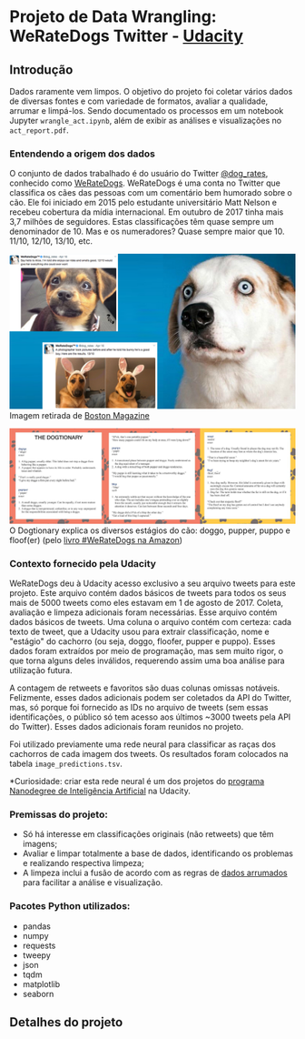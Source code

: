 # Projeto de Data Wrangling: WeRateDogs Twitter - [Udacity](https://www.udacity.com/)

## Introdução
Dados raramente vem limpos. O objetivo do projeto foi coletar vários dados de diversas fontes e com variedade de formatos, avaliar a qualidade, arrumar e limpá-los. Sendo documentado os processos em um notebook Jupyter `wrangle_act.ipynb`, além de exibir as análises e visualizações no `act_report.pdf`.

### Entendendo a origem dos dados
O conjunto de dados trabalhado é do usuário do Twitter [@dog_rates](https://twitter.com/dog_rates), conhecido como [WeRateDogs](https://en.wikipedia.org/wiki/WeRateDogs). WeRateDogs é uma conta no Twitter que classifica os cães das pessoas com um comentário bem humorado sobre o cão. Ele foi iniciado em 2015 pelo estudante universitário Matt Nelson e recebeu cobertura da mídia internacional. Em outubro de 2017 tinha mais 3,7 milhões de seguidores. Estas classificações têm quase sempre um denominador de 10. Mas e os numeradores? Quase sempre maior que 10. 11/10, 12/10, 13/10, etc.

![image01](./images/dog-rates-social.jpg)
Imagem retirada de [Boston Magazine](http://www.bostonmagazine.com/arts-entertainment/blog/2017/04/18/dog-rates-mit/)

![image02](./images/dogtionary-combined.png)
O Dogtionary explica os diversos estágios do cão: doggo, pupper, puppo e floof(er) (pelo [livro #WeRateDogs na Amazon](https://www.amazon.com/WeRateDogs-Most-Hilarious-Adorable-Youve/dp/1510717145))

### Contexto fornecido pela Udacity
WeRateDogs deu à Udacity acesso exclusivo a seu arquivo tweets para este projeto. Este arquivo contém dados básicos de tweets para todos os seus mais de 5000 tweets como eles estavam em 1 de agosto de 2017. Coleta, avaliação e limpeza adicionais foram necessárias. Esse arquivo contém dados básicos de tweets. Uma coluna o arquivo contém com certeza: cada texto de tweet, que a Udacity usou para extrair classificação, nome e "estágio" do cachorro (ou seja, doggo, floofer, pupper e puppo). Esses dados foram extraídos por meio de programação, mas sem muito rigor, o que torna alguns deles inválidos, requerendo assim uma boa análise para utilização futura.

A contagem de retweets e favoritos são duas colunas omissas notáveis. Felizmente, esses dados adicionais podem ser coletados da API do Twitter, mas, só porque foi fornecido as IDs no arquivo de tweets (sem essas identificações, o público só tem acesso aos últimos ~3000 tweets pela API do Twitter). Esses dados adicionais foram reunidos no projeto.

Foi utilizado previamente uma rede neural para classificar as raças dos cachorros de cada imagem dos tweets. Os resultados foram colocados na tabela `image_predictions.tsv`.

*Curiosidade: criar esta rede neural é um dos projetos do [programa Nanodegree de Inteligência Artificial](https://www.udacity.com/course/artificial-intelligence-nanodegree--nd889) na Udacity.

### Premissas do projeto:
- Só há interesse em classificações originais (não retweets) que têm imagens;
- Avaliar e limpar totalmente a base de dados, identificando os problemas e realizando respectiva limpeza;
- A limpeza inclui a fusão de acordo com as regras de [dados arrumados](https://cran.r-project.org/web/packages/tidyr/vignettes/tidy-data.html) para facilitar a análise e visualização.

### Pacotes Python utilizados:
- pandas
- numpy
- requests
- tweepy
- json
- tqdm
- matplotlib
- seaborn

## Detalhes do projeto
